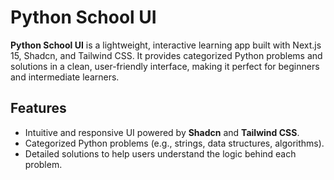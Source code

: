 # Python School UI

**Python School UI** is a lightweight, interactive learning app built with Next.js 15, Shadcn, and Tailwind CSS. It provides categorized Python problems and solutions in a clean, user-friendly interface, making it perfect for beginners and intermediate learners.

## Features
- Intuitive and responsive UI powered by **Shadcn** and **Tailwind CSS**.
- Categorized Python problems (e.g., strings, data structures, algorithms).
- Detailed solutions to help users understand the logic behind each problem.
